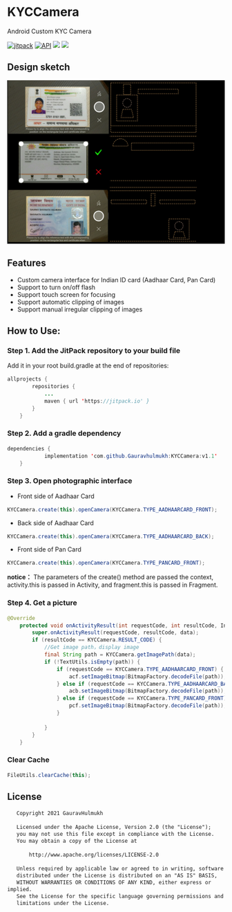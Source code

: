 # KYCCamera
Android Custom KYC Camera

[![jitpack](https://jitpack.io/v/Gauravhulmukh/KYCCamera.svg)](https://jitpack.io/#Gauravhulmukh/KYCCamera)
[![API](https://img.shields.io/badge/API-14%2B-brightgreen.svg?style=flat)](https://android-arsenal.com/api?level=14)
[![](https://img.shields.io/badge/License-Apache--2.0-brightgreen.svg)](https://github.com/Gauravhulmukh/KYCCamera/blob/master/LICENSE)
[![](https://img.shields.io/badge/Author-GauravHulmukh-7AD6FD.svg)](https://github.com/Gauravhulmukh)

## Design sketch
![](https://github.com/Gauravhulmukh/KYCCamera/blob/master/screenshots/screenshot2.jpg)

## Features
- Custom camera interface for Indian ID card (Aadhaar Card, Pan Card)
- Support to turn on/off flash
- Support touch screen for focusing
- Support automatic clipping of images
- Support manual irregular clipping of images

## How to Use:
### Step 1. Add the JitPack repository to your build file
Add it in your root build.gradle at the end of repositories:
```java
allprojects {
		repositories {
			...
			maven { url 'https://jitpack.io' }
		}
	}
```

### Step 2. Add a gradle dependency
```java
dependencies {
	        implementation 'com.github.Gauravhulmukh:KYCCamera:v1.1'
	}
```

### Step 3. Open photographic interface
- Front side of Aadhaar Card
```java
KYCCamera.create(this).openCamera(KYCCamera.TYPE_AADHAARCARD_FRONT);
```
- Back side of Aadhaar Card
```java
KYCCamera.create(this).openCamera(KYCCamera.TYPE_AADHAARCARD_BACK);
```
- Front side of Pan Card 
```java
KYCCamera.create(this).openCamera(KYCCamera.TYPE_PANCARD_FRONT);
```
**notice：** The parameters of the create() method are passed the context, activity.this is passed in Activity, and fragment.this is passed in Fragment.

### Step 4. Get a picture
```java
@Override
    protected void onActivityResult(int requestCode, int resultCode, Intent data) {
        super.onActivityResult(requestCode, resultCode, data);
        if (resultCode == KYCCamera.RESULT_CODE) {
            //Get image path，display image
            final String path = KYCCamera.getImagePath(data);
            if (!TextUtils.isEmpty(path)) {
                if (requestCode == KYCCamera.TYPE_AADHAARCARD_FRONT) { //Front of AADHAAR card
                    acf.setImageBitmap(BitmapFactory.decodeFile(path));
                } else if (requestCode == KYCCamera.TYPE_AADHAARCARD_BACK) {  //Reverse side of AADHAAR card
                    acb.setImageBitmap(BitmapFactory.decodeFile(path));
                } else if (requestCode == KYCCamera.TYPE_PANCARD_FRONT) {  //Front of PAN card
                    pcf.setImageBitmap(BitmapFactory.decodeFile(path));
                }

            }
        }
    }
```

### Clear Cache
```java
FileUtils.clearCache(this);
```

## License
```
   Copyright 2021 GauravHulmukh

   Licensed under the Apache License, Version 2.0 (the "License");
   you may not use this file except in compliance with the License.
   You may obtain a copy of the License at

       http://www.apache.org/licenses/LICENSE-2.0

   Unless required by applicable law or agreed to in writing, software
   distributed under the License is distributed on an "AS IS" BASIS,
   WITHOUT WARRANTIES OR CONDITIONS OF ANY KIND, either express or implied.
   See the License for the specific language governing permissions and
   limitations under the License.
```
